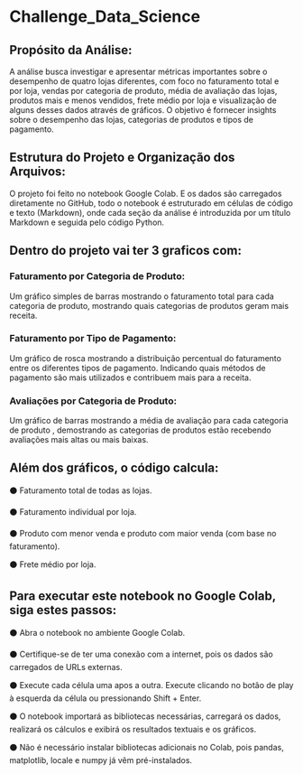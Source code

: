 # Challenge_Data_Science
## Propósito da Análise:

A análise busca investigar e apresentar métricas importantes sobre o desempenho de quatro lojas diferentes, com foco no faturamento total e por loja, vendas por categoria de produto, média de avaliação das lojas, produtos mais e menos vendidos, frete médio por loja e visualização de alguns desses dados através de gráficos. O objetivo é fornecer insights sobre o desempenho das lojas, categorias de produtos e tipos de pagamento.

## Estrutura do Projeto e Organização dos Arquivos:

O projeto foi feito no notebook Google Colab. E os dados são carregados diretamente no GitHub, todo o notebook é estruturado em células de código e texto (Markdown), onde cada seção da análise é introduzida por um título Markdown e seguida pelo código Python.

## Dentro do projeto vai ter 3 graficos com:

### Faturamento por Categoria de Produto:
Um gráfico simples de barras mostrando o faturamento total para cada categoria de produto, mostrando quais categorias de produtos geram mais receita.

### Faturamento por Tipo de Pagamento:
Um gráfico de rosca mostrando a distribuição percentual do faturamento entre os diferentes tipos de pagamento. Indicando quais métodos de pagamento são mais utilizados e contribuem mais para a receita.

### Avaliações por Categoria de Produto:
Um gráfico de barras mostrando a média de avaliação para cada categoria de produto , demostrando as categorias de produtos estão recebendo avaliações mais altas ou mais baixas.

## Além dos gráficos, o código calcula:

:black_circle:	Faturamento total de todas as lojas.

:black_circle:	Faturamento individual por loja.

:black_circle:	Produto com menor venda e produto com maior venda (com base no faturamento).

:black_circle:	Frete médio por loja.

## Para executar este notebook no Google Colab, siga estes passos:

:black_circle:	Abra o notebook no ambiente Google Colab.

:black_circle:	Certifique-se de ter uma conexão com a internet, pois os dados são carregados de URLs externas.

:black_circle:	Execute cada célula uma apos a outra. Execute clicando no botão de play à esquerda da célula ou pressionando Shift + Enter.

:black_circle:	O notebook importará as bibliotecas necessárias, carregará os dados, realizará os cálculos e exibirá os resultados textuais e os gráficos.

:black_circle:	Não é necessário instalar bibliotecas adicionais no Colab, pois pandas, matplotlib, locale e numpy já vêm pré-instalados.
